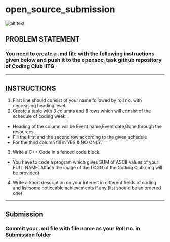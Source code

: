 # open_source_submission
![alt text](https://github.com/codingiitg/open_source_submission/blob/main/coding-club%20logo.png)


## PROBLEM STATEMENT
### You need to create a .md file with the following instructions given below and push it to the opensoc_task github repository of Coding Club IITG 
****
## INSTRUCTIONS

1. First line should consist of your name followed by roll no. with decreasing heading level.
2. Create a table with 3 columns and 8 rows which will consist of the schedule of coding week.
  - Heading of the column will be Event name,Event date,Gone through the resources.
- Fill the first and the second row according to the given schedule
- For the third column fill in YES & NO ONLY.
3. Write a C++ Code in a fenced code block.
- You have to code  a program which gives SUM of ASCII values of your FULL NAME.
Attach the image of the LOGO of the Coding Club.(img will be provided)
4. Write a Short description on your interest in different fields of coding  and list some noticeable achievements if any.(list should be an ordered one)
 ****
## Submission
### Commit your .md file with file name as your Roll no. in Submission folder 
